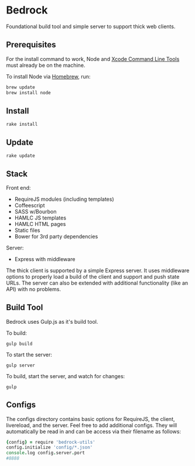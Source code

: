 Bedrock
======

Foundational build tool and simple server to support thick web clients.

Prerequisites
---
For the install command to work, Node and
[Xcode Command Line Tools](http://stackoverflow.com/questions/9329243/xcode-4-4-command-line-tools)
must already be on the machine.

To install Node via [Homebrew](http://brew.sh/), run:
```sh
brew update
brew install node
```

Install
---
```shell
rake install
```

Update
---
```shell
rake update
```

Stack
---
Front end:
* RequireJS modules (including templates)
* Coffeescript
* SASS w/Bourbon
* HAMLC JS templates
* HAMLC HTML pages
* Static files
* Bower for 3rd party dependencies

Server:
* Express with middleware

The thick client is supported by a simple Express server. It uses middleware
options to properly load a build of the client and support and push state URLs.
The server can also be extended with additional functionality (like an API) with
no problems.

Build Tool
---
Bedrock uses Gulp.js as it's build tool.

To build:
```shell
gulp build
```

To start the server:
```shell
gulp server
```

To build, start the server, and watch for changes:
```shell
gulp
```

Configs
---
The configs directory contains basic options for RequireJS, the client,
livereload, and the server. Feel free to add additional configs. They will
automatically be read in and can be access via their filename as follows:

```coffee
{config} = require 'bedrock-utils'
config.initialize 'config/*.json'
console.log config.server.port
#8888
```
